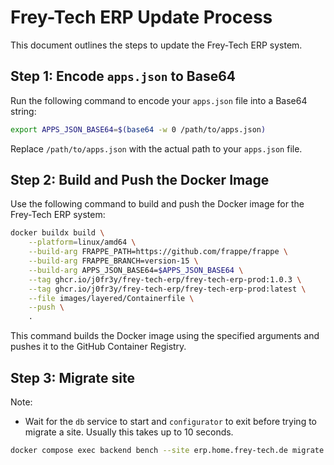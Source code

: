 
# Frey-Tech ERP Update Process

This document outlines the steps to update the Frey-Tech ERP system.

## Step 1: Encode `apps.json` to Base64

Run the following command to encode your `apps.json` file into a Base64 string:

```bash
export APPS_JSON_BASE64=$(base64 -w 0 /path/to/apps.json)
```

Replace `/path/to/apps.json` with the actual path to your `apps.json` file.

## Step 2: Build and Push the Docker Image

Use the following command to build and push the Docker image for the Frey-Tech ERP system:

```bash
docker buildx build \
    --platform=linux/amd64 \
    --build-arg FRAPPE_PATH=https://github.com/frappe/frappe \
    --build-arg FRAPPE_BRANCH=version-15 \
    --build-arg APPS_JSON_BASE64=$APPS_JSON_BASE64 \
    --tag ghcr.io/j0fr3y/frey-tech-erp/frey-tech-erp-prod:1.0.3 \
    --tag ghcr.io/j0fr3y/frey-tech-erp/frey-tech-erp-prod:latest \
    --file images/layered/Containerfile \
    --push \
    .
```

This command builds the Docker image using the specified arguments and pushes it to the GitHub Container Registry.


## Step 3: Migrate site

Note:

- Wait for the `db` service to start and `configurator` to exit before trying to migrate a site. Usually this takes up to 10 seconds.

```sh
docker compose exec backend bench --site erp.home.frey-tech.de migrate
```